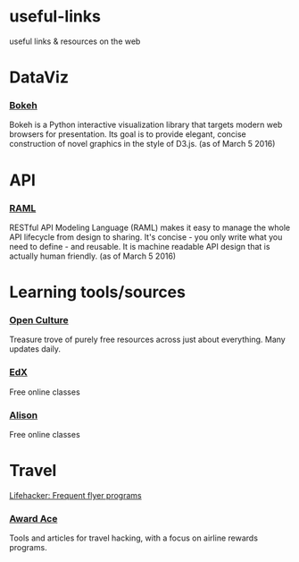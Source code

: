 # useful-links
useful links &amp; resources on the web

# DataViz
### [Bokeh](http://bokeh.pydata.org/en/latest/)
Bokeh is a Python interactive visualization library that targets modern web browsers for presentation. Its goal is to provide elegant, concise construction of novel graphics in the style of D3.js.
(as of March 5 2016)

# API
### [RAML](http://raml.org/developers/design-your-api)
RESTful API Modeling Language (RAML) makes it easy to manage the whole API lifecycle from design to sharing. It's concise - you only write what you need to define - and reusable. It is machine readable API design that is actually human friendly.
(as of March 5 2016)

# Learning tools/sources

### [Open Culture](http://www.openculture.com)
Treasure trove of purely free resources across just about everything. Many updates daily.

### [EdX](https://www.edx.org)
Free online classes

### [Alison](https://alison.com)
Free online classes

# Travel
[Lifehacker: Frequent flyer programs](http://twocents.lifehacker.com/pick-the-best-frequent-flier-program-with-this-massive-1762507238)

### [Award Ace](http://www.awardace.com/)
Tools and articles for travel hacking, with a focus on airline rewards programs. 
